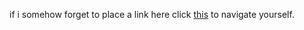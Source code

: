 if i somehow forget to place a link here click [this](https://scenoxmans.github.io/learning-markup/) to navigate yourself.
